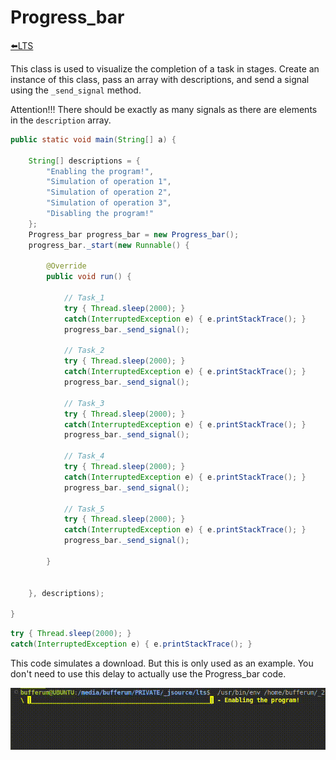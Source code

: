 
# Progress_bar

[⬅️LTS](../../README.md)

This class is used to visualize the completion of a task in stages.
Create an instance of this class, pass an array with descriptions, and send a signal using the `_send_signal` method.

Attention!!!
There should be exactly as many signals as there are elements in the `description` array.

```java
public static void main(String[] a) {

    String[] descriptions = {
        "Enabling the program!",
        "Simulation of operation 1",
        "Simulation of operation 2",
        "Simulation of operation 3",
        "Disabling the program!"
    };
    Progress_bar progress_bar = new Progress_bar();
    progress_bar._start(new Runnable() {

        @Override
        public void run() {

            // Task_1
            try { Thread.sleep(2000); }
            catch(InterruptedException e) { e.printStackTrace(); }
            progress_bar._send_signal();

            // Task_2
            try { Thread.sleep(2000); }
            catch(InterruptedException e) { e.printStackTrace(); }
            progress_bar._send_signal();

            // Task_3
            try { Thread.sleep(2000); }
            catch(InterruptedException e) { e.printStackTrace(); }
            progress_bar._send_signal();

            // Task_4
            try { Thread.sleep(2000); }
            catch(InterruptedException e) { e.printStackTrace(); }
            progress_bar._send_signal();

            // Task_5
            try { Thread.sleep(2000); }
            catch(InterruptedException e) { e.printStackTrace(); }
            progress_bar._send_signal();

        }


    }, descriptions);

}
```

```java
try { Thread.sleep(2000); }
catch(InterruptedException e) { e.printStackTrace(); }
```

This code simulates a download. But this is only used as an example. You don't need to use this delay to actually use the Progress_bar code.

![progress_bar.mp4](./progress_bar.gif)
